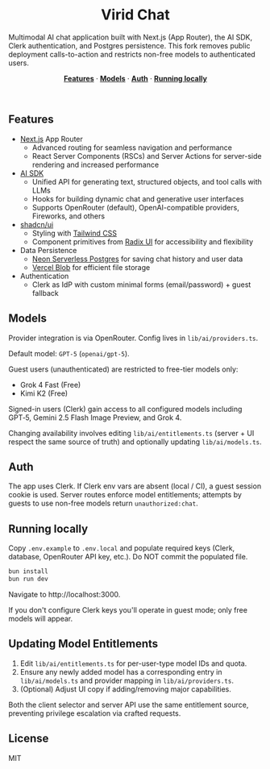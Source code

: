 <h1 align="center">Virid Chat</h1>

Multimodal AI chat application built with Next.js (App Router), the AI SDK, Clerk authentication, and Postgres persistence. This fork removes public deployment calls-to-action and restricts non-free models to authenticated users.

<p align="center">
  <a href="#features"><strong>Features</strong></a> ·
  <a href="#models"><strong>Models</strong></a> ·
  <a href="#auth"><strong>Auth</strong></a> ·
  <a href="#running-locally"><strong>Running locally</strong></a>
</p>
<br />

## Features

- [Next.js](https://nextjs.org) App Router
  - Advanced routing for seamless navigation and performance
  - React Server Components (RSCs) and Server Actions for server-side rendering and increased performance
- [AI SDK](https://ai-sdk.dev/docs/introduction)
  - Unified API for generating text, structured objects, and tool calls with LLMs
  - Hooks for building dynamic chat and generative user interfaces
  - Supports OpenRouter (default), OpenAI-compatible providers, Fireworks, and others
- [shadcn/ui](https://ui.shadcn.com)
  - Styling with [Tailwind CSS](https://tailwindcss.com)
  - Component primitives from [Radix UI](https://radix-ui.com) for accessibility and flexibility
- Data Persistence
  - [Neon Serverless Postgres](https://vercel.com/marketplace/neon) for saving chat history and user data
  - [Vercel Blob](https://vercel.com/storage/blob) for efficient file storage
- Authentication
  - Clerk as IdP with custom minimal forms (email/password) + guest fallback

## Models

Provider integration is via OpenRouter. Config lives in `lib/ai/providers.ts`.

Default model: `GPT-5` (`openai/gpt-5`).

Guest users (unauthenticated) are restricted to free-tier models only:

- Grok 4 Fast (Free)
- Kimi K2 (Free)

Signed-in users (Clerk) gain access to all configured models including GPT‑5, Gemini 2.5 Flash Image Preview, and Grok 4.

Changing availability involves editing `lib/ai/entitlements.ts` (server + UI respect the same source of truth) and optionally updating `lib/ai/models.ts`.

## Auth

The app uses Clerk. If Clerk env vars are absent (local / CI), a guest session cookie is used. Server routes enforce model entitlements; attempts by guests to use non-free models return `unauthorized:chat`.

## Running locally

Copy `.env.example` to `.env.local` and populate required keys (Clerk, database, OpenRouter API key, etc.). Do NOT commit the populated file.

```bash
bun install
bun run dev
```

Navigate to http://localhost:3000.

If you don't configure Clerk keys you'll operate in guest mode; only free models will appear.

## Updating Model Entitlements

1. Edit `lib/ai/entitlements.ts` for per-user-type model IDs and quota.
2. Ensure any newly added model has a corresponding entry in `lib/ai/models.ts` and provider mapping in `lib/ai/providers.ts`.
3. (Optional) Adjust UI copy if adding/removing major capabilities.

Both the client selector and server API use the same entitlement source, preventing privilege escalation via crafted requests.

## License

MIT
